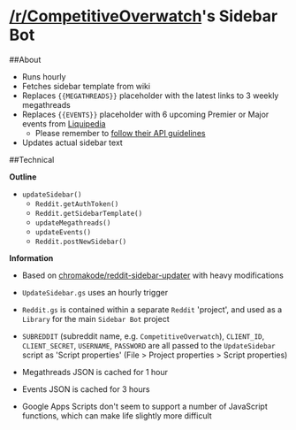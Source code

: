 # [/r/CompetitiveOverwatch](https://reddit.com/r/competitiveoverwatch)'s Sidebar Bot

##About
* Runs hourly
* Fetches sidebar template from wiki
* Replaces `{{MEGATHREADS}}` placeholder with the latest links to 3 weekly megathreads
* Replaces `{{EVENTS}}` placeholder with 6 upcoming Premier or Major events from [Liquipedia](http://wiki.teamliquid.net/overwatch/Portal:Tournaments)
    - Please remember to [follow their API guidelines](http://www.teamliquid.net/forum/hidden/491339-liquipedia-api-usage-guidelines)
* Updates actual sidebar text

##Technical

**Outline**
* `updateSidebar()`
    * `Reddit.getAuthToken()`
    * `Reddit.getSidebarTemplate()`
    * `updateMegathreads()`
    * `updateEvents()`
    * `Reddit.postNewSidebar()`

**Information**
* Based on [chromakode/reddit-sidebar-updater](https://github.com/chromakode/reddit-sidebar-updater) with heavy modifications
* `UpdateSidebar.gs` uses an hourly trigger
* `Reddit.gs` is contained within a separate `Reddit` 'project', and used as a `Library` for the main `Sidebar Bot` project

* `SUBREDDIT` (subreddit name, e.g. `CompetitiveOverwatch`), `CLIENT_ID`, `CLIENT_SECRET`, `USERNAME`, `PASSWORD` are all passed to the `UpdateSidebar` script as 'Script properties' (File > Project properties > Script properties)

* Megathreads JSON is cached for 1 hour
* Events JSON is cached for 3 hours

* Google Apps Scripts don't seem to support a number of JavaScript functions, which can make life slightly more difficult
